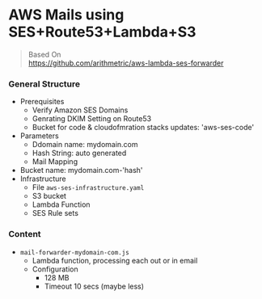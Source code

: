 # AWS Mails using SES+Route53+Lambda+S3

> Based On  
> https://github.com/arithmetric/aws-lambda-ses-forwarder

### General Structure

* Prerequisites
  - Verify Amazon SES Domains
  - Genrating DKIM Setting on Route53
  - Bucket for code & cloudofmration stacks updates: 'aws-ses-code'
* Parameters
  - Ddomain name: mydomain.com
  - Hash String: auto generated
  - Mail Mapping
* Bucket name: mydomain.com-'hash'
* Infrastructure
  - File `aws-ses-infrastructure.yaml`
  - S3 bucket
  - Lambda Function
  - SES Rule sets



### Content
* `mail-forwarder-mydomain-com.js`    
  - Lambda function, processing each out or in email
  - Configuration
    * 128 MB
    * Timeout 10 secs (maybe less)
    
  
